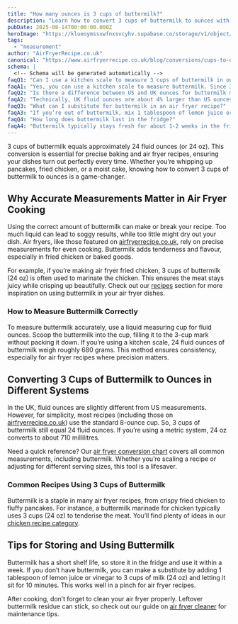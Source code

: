 ```yaml
---
title: "How many ounces is 3 cups of buttermilk?"
description: "Learn how to convert 3 cups of buttermilk to ounces with our simple guide. Perfect for air fryer recipes and precise baking measurements."
pubDate: 2025-08-14T00:00:00.000Z
heroImage: "https://klueoymssxwfnxsvcyhv.supabase.co/storage/v1/object/public/Shmucket/how-many-ounces-is-3-cups-of-buttermilk.webp"
tags:
  - "measurement"
author: "AirFryerRecipe.co.uk"
canonical: "https://www.airfryerrecipe.co.uk/blog/conversions/cups-to-ounces/how-many-ounces-is-3-cups-of-buttermilk"
schema: |
  <!-- Schema will be generated automatically -->
faqQ1: "Can I use a kitchen scale to measure 3 cups of buttermilk in ounces?"
faqA1: "Yes, you can use a kitchen scale to measure buttermilk. Since 3 cups of buttermilk equal 24 fluid ounces, this translates to roughly 680 grams on a scale. This method is especially handy if you don’t have measuring cups or prefer precise weights for baking."
faqQ2: "Is there a difference between US and UK ounces for buttermilk measurements?"
faqA2: "Technically, UK fluid ounces are about 4% larger than US ounces, but most recipes (including air fryer ones) use the standard 8-ounce cup for simplicity. So, 3 cups of buttermilk will still be 24 fluid ounces in both systems unless specified otherwise."
faqQ3: "What can I substitute for buttermilk in an air fryer recipe?"
faqA3: "If you’re out of buttermilk, mix 1 tablespoon of lemon juice or vinegar with 3 cups of milk (24 oz) and let it sit for 10 minutes. This creates a similar tangy flavour and acidity, perfect for marinating chicken or baking in your air fryer."
faqQ4: "How long does buttermilk last in the fridge?"
faqA4: "Buttermilk typically stays fresh for about 1-2 weeks in the fridge if stored properly. Always check for off smells or curdling before using it in your air fryer recipes. If in doubt, make a fresh batch using the substitution method above."
---
```

<p>3 cups of buttermilk equals approximately 24 fluid ounces (or 24 oz). This conversion is essential for precise baking and air fryer recipes, ensuring your dishes turn out perfectly every time. Whether you’re whipping up pancakes, fried chicken, or a moist cake, knowing how to convert 3 cups of buttermilk to ounces is a game-changer.</p>  

<h2>Why Accurate Measurements Matter in Air Fryer Cooking</h2>  
<p>Using the correct amount of buttermilk can make or break your recipe. Too much liquid can lead to soggy results, while too little might dry out your dish. Air fryers, like those featured on <a href=https://www.airfryerrecipe.co.uk>airfryerrecipe.co.uk</a>, rely on precise measurements for even cooking. Buttermilk adds tenderness and flavour, especially in fried chicken or baked goods.</p>  

<p>For example, if you’re making air fryer fried chicken, 3 cups of buttermilk (24 oz) is often used to marinate the chicken. This ensures the meat stays juicy while crisping up beautifully. Check out our <a href=https://www.airfryerrecipe.co.uk/recipes>recipes</a> section for more inspiration on using buttermilk in your air fryer dishes.</p>  

<h3>How to Measure Buttermilk Correctly</h3>  
<p>To measure buttermilk accurately, use a liquid measuring cup for fluid ounces. Scoop the buttermilk into the cup, filling it to the 3-cup mark without packing it down. If you’re using a kitchen scale, 24 fluid ounces of buttermilk weigh roughly 680 grams. This method ensures consistency, especially for air fryer recipes where precision matters.</p>  

<h2>Converting 3 Cups of Buttermilk to Ounces in Different Systems</h2>  
<p>In the UK, fluid ounces are slightly different from US measurements. However, for simplicity, most recipes (including those on <a href=https://www.airfryerrecipe.co.uk>airfryerrecipe.co.uk</a>) use the standard 8-ounce cup. So, 3 cups of buttermilk still equal 24 fluid ounces. If you’re using a metric system, 24 oz converts to about 710 millilitres.</p>  

<p>Need a quick reference? Our <a href=https://www.airfryerrecipe.co.uk/air-fryer-conversion-chart>air fryer conversion chart</a> covers all common measurements, including buttermilk. Whether you’re scaling a recipe or adjusting for different serving sizes, this tool is a lifesaver.</p>  

<h3>Common Recipes Using 3 Cups of Buttermilk</h3>  
<p>Buttermilk is a staple in many air fryer recipes, from crispy fried chicken to fluffy pancakes. For instance, a buttermilk marinade for chicken typically uses 3 cups (24 oz) to tenderise the meat. You’ll find plenty of ideas in our <a href=https://www.airfryerrecipe.co.uk/recipe-category/chicken>chicken recipe category</a>.</p>  

<h2>Tips for Storing and Using Buttermilk</h2>  
<p>Buttermilk has a short shelf life, so store it in the fridge and use it within a week. If you don’t have buttermilk, you can make a substitute by adding 1 tablespoon of lemon juice or vinegar to 3 cups of milk (24 oz) and letting it sit for 10 minutes. This works well in a pinch for air fryer recipes.</p>  

<p>After cooking, don’t forget to clean your air fryer properly. Leftover buttermilk residue can stick, so check out our guide on <a href=https://www.airfryerrecipe.co.uk/air-fryer-cleaner>air fryer cleaner</a> for maintenance tips.</p>
